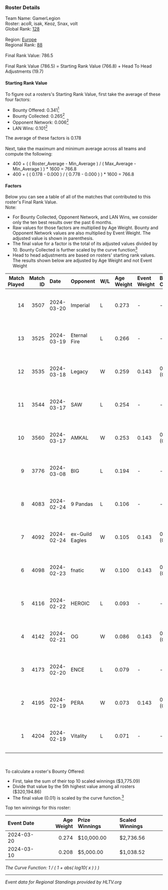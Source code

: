 ### Roster Details<br />
Team Name: GamerLegion<br />
Roster: acoR, isak, Keoz, Snax, volt<br />
Global Rank: [128](../../standings_global_2024_08_06.md)<br />
<br />
Region: [Europe]( ../../standings_europe_2024_08_06.md)<br />
Regional Rank: [88]( ../../standings_europe_2024_08_06.md)<br />
<br />
Final Rank Value:  786.5<br />
<br />
Final Rank Value (786.5) = Starting Rank Value (766.8) + Head To Head Adjustments (19.7)<br />

#### Starting Rank Value<br />
To figure out a rosters's Starting Rank Value, first take the average of these four factors:<br />
- Bounty Offered: 0.341[<sup>1</sup>](#table2)
- Bounty Collected: 0.265[<sup>2</sup>](#table1)
- Opponent Network: 0.006[<sup>2</sup>](#table1)
- LAN Wins: 0.101[<sup>2</sup>](#table1)

The average of these factors is 0.178<br />
<br />
Next, take the maximum and minimum average across all teams and compute the following:<br />
- 400 + ( ( Roster_Average - Min_Average ) / ( Max_Average - Min_Average ) ) * 1600 = 766.8
- 400 + ( ( 0.178 - 0.000 ) / ( 0.778 - 0.000 ) ) * 1600 = 766.8


#### Factors<br />
Below you can see a table of all of the matches that contributed to this roster's Final Rank Value.<br />
Note:<br />

- For Bounty Collected, Opponent Network, and LAN Wins, we consider only the ten best results over the past 6 months.
- Raw values for those factors are multiplied by Age Weight. Bounty and Opponent Network values are also multiplied by Event Weight. The adjusted value is shown in parenthesis.
- The final value for a factor is the total of its adjusted values divided by 10. Bounty Collected is further scaled by the curve function[<sup>3</sup>](#curveFunction)
- Head to head adjustments are based on rosters' starting rank values. The results shown below are adjusted by Age Weight and not Event Weight
<span id="table1"></span><br />


| Match Played | Match ID | Date       | Opponent        | W/L | Age Weight | Event Weight | Bounty Collected | Opponent Network | LAN Wins  | H2H Adj. | Roster                       |
| -: | -: | :- | :- | :- | :- | :- | :- | :- | :- | -: | :- |
|           14 |     3507 | 2024-03-20 | Imperial        | L   | 0.273      | -            | -                | -                | -         |    -0.58 | acoR, isak, Keoz, Snax, volt |
|           13 |     3525 | 2024-03-19 | Eternal Fire    | L   | 0.266      | -            | -                | -                | -         |    -0.05 | acoR, isak, Keoz, Snax, volt |
|           12 |     3535 | 2024-03-18 | Legacy          | W   | 0.259      | 0.143        | 0.122 (0.004)    | 0.621 (0.023)    | 1 (0.259) |     6.46 | acoR, isak, Keoz, Snax, volt |
|           11 |     3544 | 2024-03-17 | SAW             | L   | 0.254      | -            | -                | -                | -         |    -0.80 | acoR, isak, Keoz, Snax, volt |
|           10 |     3560 | 2024-03-17 | AMKAL           | W   | 0.253      | 0.143        | 0.130 (0.005)    | 0.452 (0.016)    | 1 (0.253) |     7.04 | acoR, isak, Keoz, Snax, volt |
|            9 |     3776 | 2024-03-08 | BIG             | L   | 0.194      | -            | -                | -                | -         |    -0.30 | acoR, isak, Keoz, Snax, volt |
|            8 |     4083 | 2024-02-24 | 9 Pandas        | L   | 0.106      | -            | -                | -                | -         |    -0.72 | acoR, isak, Keoz, Snax, volt |
|            7 |     4092 | 2024-02-24 | ex-Guild Eagles | W   | 0.105      | 0.143        | 0.007 (0.000)    | 0.207 (0.003)    | 1 (0.105) |     1.85 | acoR, isak, Keoz, Snax, volt |
|            6 |     4098 | 2024-02-23 | fnatic          | W   | 0.100      | 0.143        | 0.370 (0.005)    | 0.680 (0.010)    | 1 (0.100) |     3.10 | acoR, isak, Keoz, Snax, volt |
|            5 |     4116 | 2024-02-22 | HEROIC          | L   | 0.093      | -            | -                | -                | -         |    -0.04 | acoR, isak, Keoz, Snax, volt |
|            4 |     4142 | 2024-02-21 | OG              | W   | 0.086      | 0.143        | 0.137 (0.002)    | 0.120 (0.001)    | 1 (0.086) |     2.11 | acoR, isak, Keoz, Snax, volt |
|            3 |     4173 | 2024-02-20 | ENCE            | L   | 0.079      | -            | -                | -                | -         |    -0.05 | acoR, isak, Keoz, Snax, volt |
|            2 |     4195 | 2024-02-19 | PERA            | W   | 0.073      | 0.143        | 0.047 (0.000)    | 0.435 (0.005)    | 1 (0.073) |     1.64 | acoR, isak, Keoz, Snax, volt |
|            1 |     4204 | 2024-02-19 | Vitality        | L   | 0.071      | -            | -                | -                | -         |    -0.01 | acoR, isak, Keoz, Snax, volt |

<br />
<span id="table2"></span><br />
To calculate a roster's Bounty Offered:<br />

- First, take the sum of their top 10 scaled winnings ($3,775.09)
- Divide that value by the 5th highest value among all rosters ($320,194.86)
- The final value (0.01) is scaled by the curve function.[<sup>3</sup>](#curveFunction)

Top ten winnings for this roster:<br />

| Event Date | Age Weight | Prize Winnings | Scaled Winnings |
| :- | -: | :- | :- |
| 2024-03-20 |      0.274 | $10,000.00     | $2,736.56       |
| 2024-03-10 |      0.208 | $5,000.00      | $1,038.52       |


<span id="curveFunction"></span>_The Curve Function: 1 / ( 1 + abs( log10( x ) ) )_<br />

---
_Event data for Regional Standings provided by HLTV.org_<br />
